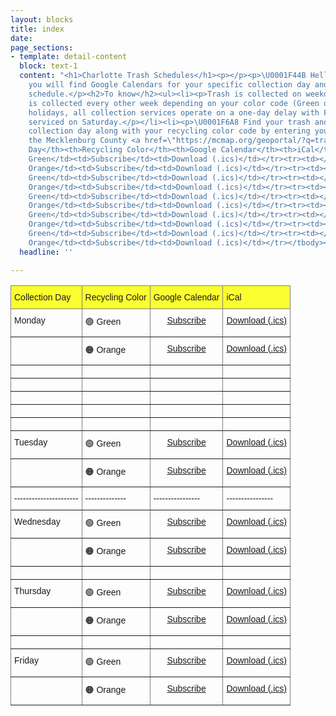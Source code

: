```yaml
---
layout: blocks
title: index
date: 
page_sections:
- template: detail-content
  block: text-1
  content: "<h1>Charlotte Trash Schedules</h1><p></p><p>\U0001F44B Hello fellow Charlotteans!</p><p>Below
    you will find Google Calendars for your specific collection day and recycling
    schedule.</p><h2>To know</h2><ul><li><p>Trash is collected on weekdays M-F.</p></li><li><p>Recycling
    is collected every other week depending on your color code (Green or Orange).</p></li><li><p>Observed
    holidays, all collection services operate on a one-day delay with Friday customers
    serviced on Saturday.</p></li><li><p>\U0001F6A8 Find your trash and recycling
    collection day along with your recycling color code by entering your address at
    the Mecklenburg County <a href=\"https://mcmap.org/geoportal/?q=trash\" title=\"GeoPortal\">GeoPortal</a>.</p></li></ul><table><tbody><tr><th>Collection
    Day</th><th>Recycling Color</th><th>Google Calendar</th><th>iCal</th></tr><tr><td>Monday</td><td>\U0001F7E2
    Green</td><td>Subscribe</td><td>Download (.ics)</td></tr><tr><td></td><td>\U0001F7E0
    Orange</td><td>Subscribe</td><td>Download (.ics)</td></tr><tr><td></td><td></td><td></td><td></td></tr><tr><td></td><td></td><td></td><td></td></tr><tr><td></td><td></td><td></td><td></td></tr><tr><td></td><td></td><td></td><td></td></tr><tr><td></td><td></td><td></td><td></td></tr><tr><td>Tuesday</td><td>\U0001F7E2
    Green</td><td>Subscribe</td><td>Download (.ics)</td></tr><tr><td></td><td>\U0001F7E0
    Orange</td><td>Subscribe</td><td>Download (.ics)</td></tr><tr><td></td><td></td><td></td><td></td></tr><tr><td></td><td></td><td></td><td></td></tr><tr><td></td><td></td><td></td><td></td></tr><tr><td></td><td></td><td></td><td></td></tr><tr><td></td><td></td><td></td><td></td></tr><tr><td>Wednesday</td><td>\U0001F7E2
    Green</td><td>Subscribe</td><td>Download (.ics)</td></tr><tr><td></td><td>\U0001F7E0
    Orange</td><td>Subscribe</td><td>Download (.ics)</td></tr><tr><td></td><td></td><td></td><td></td></tr><tr><td></td><td></td><td></td><td></td></tr><tr><td></td><td></td><td></td><td></td></tr><tr><td></td><td></td><td></td><td></td></tr><tr><td></td><td></td><td></td><td></td></tr><tr><td></td><td></td><td></td><td></td></tr><tr><td>Thursday</td><td>\U0001F7E2
    Green</td><td>Subscribe</td><td>Download (.ics)</td></tr><tr><td></td><td>\U0001F7E0
    Orange</td><td>Subscribe</td><td>Download (.ics)</td></tr><tr><td></td><td></td><td></td><td></td></tr><tr><td></td><td></td><td></td><td></td></tr><tr><td></td><td></td><td></td><td></td></tr><tr><td></td><td></td><td></td><td></td></tr><tr><td></td><td></td><td></td><td></td></tr><tr><td>Friday</td><td>\U0001F7E2
    Green</td><td>Subscribe</td><td>Download (.ics)</td></tr><tr><td></td><td>\U0001F7E0
    Orange</td><td>Subscribe</td><td>Download (.ics)</td></tr></tbody></table><p>asdf</p>"
  headline: ''

---
```

<style type="text/css">
.tg  {border-collapse:collapse;border-spacing:0;}
.tg td{border-color:black;border-style:solid;border-width:1px;font-family:Arial, sans-serif;font-size:14px;
  overflow:hidden;padding:10px 5px;word-break:normal;}
.tg th{border-color:black;border-style:solid;border-width:1px;font-family:Arial, sans-serif;font-size:14px;
  font-weight:normal;overflow:hidden;padding:10px 5px;word-break:normal;}
.tg .tg-c3ow{border-color:inherit;text-align:center;vertical-align:top}
.tg .tg-agym{background-color:#fcff2f;border-color:inherit;text-align:left;vertical-align:top}
.tg .tg-0pky{border-color:inherit;text-align:left;vertical-align:top}
</style>
<table class="tg">
<thead>
  <tr>
    <th class="tg-agym">Collection Day</th>
    <th class="tg-agym">Recycling Color</th>
    <th class="tg-agym">Google Calendar</th>
    <th class="tg-agym">iCal</th>
  </tr>
</thead>
<tbody>
  <tr>
    <td class="tg-0pky">Monday</td>
    <td class="tg-0pky">🟢 Green</td>
    <td class="tg-c3ow"><a href="https://calendar.google.com/calendar/u/0?cid=M3RjNmRuYm1wcmRnM3Ywc2xzZXRidmV0aWtAZ3JvdXAuY2FsZW5kYXIuZ29vZ2xlLmNvbQ" target="_blank" rel="noopener noreferrer">Subscribe</a></td>
    <td class="tg-c3ow"><a href="https://calendar.google.com/calendar/ical/3tc6dnbmprdg3v0slsetbvetik%40group.calendar.google.com/public/basic.ics" target="_blank" rel="noopener noreferrer">Download (.ics)</a></td>
  </tr>
  <tr>
    <td class="tg-0pky"></td>
    <td class="tg-0pky">🟠 Orange</td>
    <td class="tg-c3ow"><a href="https://calendar.google.com/calendar/u/0?cid=M3RjNmRuYm1wcmRnM3Ywc2xzZXRidmV0aWtAZ3JvdXAuY2FsZW5kYXIuZ29vZ2xlLmNvbQ" target="_blank" rel="noopener noreferrer">Subscribe</a></td>
    <td class="tg-c3ow"><a href="https://calendar.google.com/calendar/ical/3tc6dnbmprdg3v0slsetbvetik%40group.calendar.google.com/public/basic.ics" target="_blank" rel="noopener noreferrer">Download (.ics)</a></td>
  </tr>
  <tr>
    <td class="tg-0pky"></td>
    <td class="tg-0pky"></td>
    <td class="tg-0pky"></td>
    <td class="tg-0pky"></td>
  </tr>
  <tr>
    <td class="tg-0pky"></td>
    <td class="tg-0pky"></td>
    <td class="tg-0pky"></td>
    <td class="tg-0pky"></td>
  </tr>
  <tr>
    <td class="tg-0pky"></td>
    <td class="tg-0pky"></td>
    <td class="tg-0pky"></td>
    <td class="tg-0pky"></td>
  </tr>
  <tr>
    <td class="tg-0pky"></td>
    <td class="tg-0pky"></td>
    <td class="tg-0pky"></td>
    <td class="tg-0pky"></td>
  </tr>
  <tr>
    <td class="tg-0pky"></td>
    <td class="tg-0pky"></td>
    <td class="tg-0pky"></td>
    <td class="tg-0pky"></td>
  </tr>
  <tr>
    <td class="tg-0pky">Tuesday</td>
    <td class="tg-0pky">🟢 Green</td>
    <td class="tg-c3ow"><a href="https://calendar.google.com/calendar/u/0?cid=M3RjNmRuYm1wcmRnM3Ywc2xzZXRidmV0aWtAZ3JvdXAuY2FsZW5kYXIuZ29vZ2xlLmNvbQ" target="_blank" rel="noopener noreferrer">Subscribe</a></td>
    <td class="tg-c3ow"><a href="https://calendar.google.com/calendar/ical/3tc6dnbmprdg3v0slsetbvetik%40group.calendar.google.com/public/basic.ics" target="_blank" rel="noopener noreferrer">Download (.ics)</a></td>
  </tr>
  <tr>
    <td class="tg-0pky"></td>
    <td class="tg-0pky">🟠 Orange</td>
    <td class="tg-c3ow"><a href="https://calendar.google.com/calendar/u/0?cid=M3RjNmRuYm1wcmRnM3Ywc2xzZXRidmV0aWtAZ3JvdXAuY2FsZW5kYXIuZ29vZ2xlLmNvbQ" target="_blank" rel="noopener noreferrer">Subscribe</a></td>
    <td class="tg-c3ow"><a href="https://calendar.google.com/calendar/ical/3tc6dnbmprdg3v0slsetbvetik%40group.calendar.google.com/public/basic.ics" target="_blank" rel="noopener noreferrer">Download (.ics)</a></td>
  </tr>
  <tr>
    <td class="tg-0pky">----------------------</td>
    <td class="tg-0pky">--------------</td>
    <td class="tg-0pky">----------------</td>
    <td class="tg-0pky">----------------</td>
  </tr>
  <tr>
    <td class="tg-0pky">Wednesday</td>
    <td class="tg-0pky">🟢 Green</td>
    <td class="tg-c3ow"><a href="https://calendar.google.com/calendar/u/0?cid=M3RjNmRuYm1wcmRnM3Ywc2xzZXRidmV0aWtAZ3JvdXAuY2FsZW5kYXIuZ29vZ2xlLmNvbQ" target="_blank" rel="noopener noreferrer">Subscribe</a></td>
    <td class="tg-c3ow"><a href="https://calendar.google.com/calendar/ical/3tc6dnbmprdg3v0slsetbvetik%40group.calendar.google.com/public/basic.ics" target="_blank" rel="noopener noreferrer">Download (.ics)</a></td>
  </tr>
  <tr>
    <td class="tg-0pky"></td>
    <td class="tg-0pky">🟠 Orange</td>
    <td class="tg-c3ow"><a href="https://calendar.google.com/calendar/u/0?cid=M3RjNmRuYm1wcmRnM3Ywc2xzZXRidmV0aWtAZ3JvdXAuY2FsZW5kYXIuZ29vZ2xlLmNvbQ" target="_blank" rel="noopener noreferrer">Subscribe</a></td>
    <td class="tg-c3ow"><a href="https://calendar.google.com/calendar/ical/3tc6dnbmprdg3v0slsetbvetik%40group.calendar.google.com/public/basic.ics" target="_blank" rel="noopener noreferrer">Download (.ics)</a></td>
  </tr>
  <tr>
    <td class="tg-0pky"></td>
    <td class="tg-0pky"></td>
    <td class="tg-0pky"></td>
    <td class="tg-0pky"></td>
  </tr>
  <tr>
    <td class="tg-0pky">Thursday</td>
    <td class="tg-0pky">🟢 Green</td>
    <td class="tg-c3ow"><a href="https://calendar.google.com/calendar/u/0?cid=M3RjNmRuYm1wcmRnM3Ywc2xzZXRidmV0aWtAZ3JvdXAuY2FsZW5kYXIuZ29vZ2xlLmNvbQ" target="_blank" rel="noopener noreferrer">Subscribe</a></td>
    <td class="tg-c3ow"><a href="https://calendar.google.com/calendar/ical/3tc6dnbmprdg3v0slsetbvetik%40group.calendar.google.com/public/basic.ics" target="_blank" rel="noopener noreferrer">Download (.ics)</a></td>
  </tr>
  <tr>
    <td class="tg-0pky"></td>
    <td class="tg-0pky">🟠 Orange</td>
    <td class="tg-c3ow"><a href="https://calendar.google.com/calendar/u/0?cid=M3RjNmRuYm1wcmRnM3Ywc2xzZXRidmV0aWtAZ3JvdXAuY2FsZW5kYXIuZ29vZ2xlLmNvbQ" target="_blank" rel="noopener noreferrer">Subscribe</a></td>
    <td class="tg-c3ow"><a href="https://calendar.google.com/calendar/ical/3tc6dnbmprdg3v0slsetbvetik%40group.calendar.google.com/public/basic.ics" target="_blank" rel="noopener noreferrer">Download (.ics)</a></td>
  </tr>
  <tr>
    <td class="tg-0pky"></td>
    <td class="tg-0pky"></td>
    <td class="tg-0pky"></td>
    <td class="tg-0pky"></td>
  </tr>
  <tr>
    <td class="tg-0pky">Friday</td>
    <td class="tg-0pky">🟢 Green</td>
    <td class="tg-c3ow"><a href="https://calendar.google.com/calendar/u/0?cid=M3RjNmRuYm1wcmRnM3Ywc2xzZXRidmV0aWtAZ3JvdXAuY2FsZW5kYXIuZ29vZ2xlLmNvbQ" target="_blank" rel="noopener noreferrer">Subscribe</a></td>
    <td class="tg-c3ow"><a href="https://calendar.google.com/calendar/ical/3tc6dnbmprdg3v0slsetbvetik%40group.calendar.google.com/public/basic.ics" target="_blank" rel="noopener noreferrer">Download (.ics)</a></td>
  </tr>
  <tr>
    <td class="tg-0pky"></td>
    <td class="tg-0pky">🟠 Orange</td>
    <td class="tg-c3ow"><a href="https://calendar.google.com/calendar/u/0?cid=M3RjNmRuYm1wcmRnM3Ywc2xzZXRidmV0aWtAZ3JvdXAuY2FsZW5kYXIuZ29vZ2xlLmNvbQ" target="_blank" rel="noopener noreferrer">Subscribe</a></td>
    <td class="tg-c3ow"><a href="https://calendar.google.com/calendar/ical/3tc6dnbmprdg3v0slsetbvetik%40group.calendar.google.com/public/basic.ics" target="_blank" rel="noopener noreferrer">Download (.ics)</a></td>
  </tr>
</tbody>
</table>